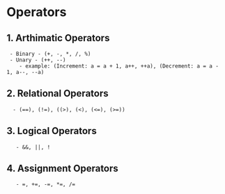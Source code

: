 # Operators
   ## 1. Arthimatic Operators
     - Binary - (+, -, *, /, %)
     - Unary - (++, --)
        - example: (Increment: a = a + 1, a++, ++a), (Decrement: a = a - 1, a--, --a)
   ## 2. Relational Operators
      - (==), (!=), ((>), (<), (<=), (>=)) 

   ## 3. Logical Operators
       - &&, ||, !

   ## 4. Assignment Operators
       - =, +=, -=, *=, /=